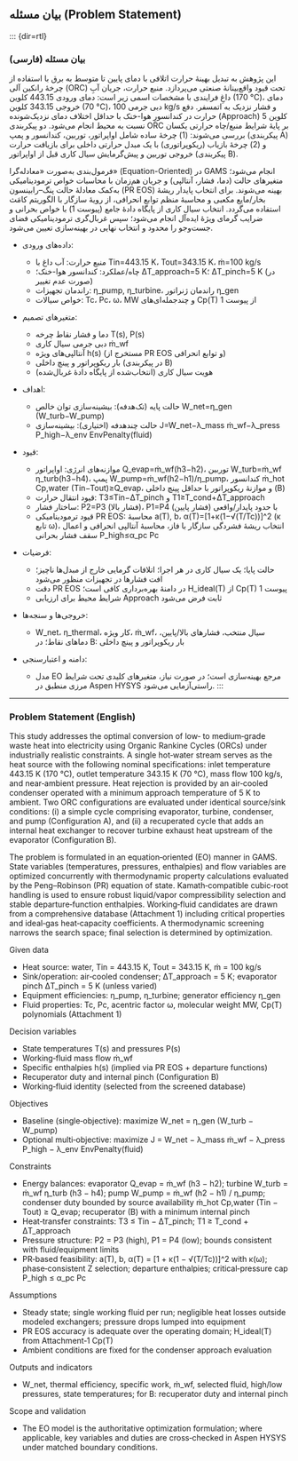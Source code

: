 ## بیان مسئله (Problem Statement)

::: {dir=rtl}
### بیان مسئله (فارسی)

این پژوهش به تبدیل بهینهٔ حرارت اتلافی با دمای پایین تا متوسط به برق با استفاده از چرخهٔ رانکین آلی (ORC) تحت قیود واقع‌بینانهٔ صنعتی می‌پردازد. منبع حرارت، جریان آبِ داغِ فرایندی با مشخصات اسمی زیر است: دمای ورودی 443.15 کلوین (170 °C)، دمای خروجی 343.15 کلوین (70 °C)، دبی جرمی 100 kg/s و فشار نزدیک به اتمسفر. دفع حرارت در کندانسورِ هوا-خنک با حداقل اختلاف دمای نزدیک‌شونده (Approach) 5 کلوین نسبت به محیط انجام می‌شود. دو پیکربندی ORC بر پایهٔ شرایط منبع/چاه حرارتی یکسان بررسی می‌شوند: (1) چرخهٔ ساده شامل اواپراتور، توربین، کندانسور و پمپ (پیکربندی A) و (2) چرخهٔ بازیاب (ریکوپراتوری) با یک مبدل حرارتی داخلی برای بازیافت حرارت خروجی توربین و پیش‌گرمایش سیال کاری قبل از اواپراتور (پیکربندی B).

فرمول‌بندی به‌صورت «معادله‌گرا» (Equation-Oriented) در GAMS انجام می‌شود؛ متغیرهای حالت (دما، فشار، آنتالپی) و جریان هم‌زمان با محاسبات خواص ترمودینامیکی به‌کمک معادلهٔ حالت پنگ–رابینسون (PR EOS) بهینه می‌شوند. برای انتخاب پایدار ریشهٔ بخار/مایع مکعبی و محاسبهٔ منظم توابع انحرافی، از رویهٔ سازگار با الگوریتم کامَث استفاده می‌گردد. انتخاب سیال کاری از پایگاه دادهٔ جامع (پیوست 1) با خواص بحرانی و ضرایب گرمای ویژهٔ ایده‌آل انجام می‌شود؛ سپس غربال‌گری ترمودینامیکی فضای جست‌وجو را محدود و انتخاب نهایی در بهینه‌سازی تعیین می‌شود.

- داده‌های ورودی:
  - منبع حرارت: آب داغ با Tin=443.15 K، Tout=343.15 K، ṁ=100 kg/s
  - چاه/عملکرد: کندانسور هوا-خنک؛ ΔT_approach=5 K؛ ΔT_pinch=5 K (در صورت عدم تغییر)
  - راندمان تجهیزات: η_pump, η_turbine، راندمان ژنراتور η_gen
  - خواص سیالات: Tc، Pc، ω، MW و چندجمله‌ای‌های Cp(T) از پیوست 1

- متغیرهای تصمیم:
  - دما و فشار نقاط چرخه T(s), P(s)
  - دبی جرمی سیال کاری ṁ_wf
  - آنتالپی‌های ویژه h(s) (مستخرج از PR EOS و توابع انحرافی)
  - بار ریکوپراتور و پینچ داخلی (در پیکربندی B)
  - هویت سیال کاری (انتخاب‌شده از پایگاه دادهٔ غربال‌شده)

- اهداف:
  - حالت پایه (تک‌هدفه): بیشینه‌سازی توان خالص W_net=η_gen (W_turb−W_pump)
  - حالت چندهدفه (اختیاری): بیشینه‌سازی J=W_net−λ_mass ṁ_wf−λ_press P_high−λ_env EnvPenalty(fluid)

- قیود:
  - موازنه‌های انرژی: اواپراتور Q_evap=ṁ_wf(h3−h2)، توربین W_turb=ṁ_wf η_turb(h3−h4)، پمپ W_pump=ṁ_wf(h2−h1)/η_pump، کندانسور ṁ_hot Cp,water (Tin−Tout)≥Q_evap، و موازنهٔ ریکوپراتور با حداقل پینچ داخلی (B)
  - قیود انتقال حرارت: T3≤Tin−ΔT_pinch و T1≥T_cond+ΔT_approach
  - ساختار فشار: P2=P3 (فشار بالا)، P1=P4 (فشار پایین) با حدود پایدار/واقعی
  - قیود ترمودینامیکی PR EOS: محاسبهٔ a(T), b، α(T)=[1+κ(1−√(T/Tc))]^2 (κ تابع ω)، انتخاب ریشهٔ فشردگی سازگار با فاز، محاسبهٔ آنتالپی انحرافی و اعمال سقف فشار بحرانی P_high≤α_pc Pc

- فرضیات:
  - حالت پایا؛ یک سیال کاری در هر اجرا؛ اتلافات گرمایی خارج از مبدل‌ها ناچیز؛ افت فشارها در تجهیزات منظور می‌شود
  - دقت PR EOS در دامنهٔ بهره‌برداری کافی است؛ H_ideal(T) از Cp(T) پیوست 1
  - شرایط محیط برای ارزیابی Approach ثابت فرض می‌شود

- خروجی‌ها و سنجه‌ها:
  - W_net، η_thermal، کار ویژه، ṁ_wf، سیال منتخب، فشارهای بالا/پایین، دماهای نقاط؛ در B: بار ریکوپراتور و پینچ داخلی

- دامنه و اعتبارسنجی:
  - مدل EO مرجع بهینه‌سازی است؛ در صورت نیاز، متغیرهای کلیدی تحت شرایط مرزی منطبق در Aspen HYSYS راستی‌آزمایی می‌شود.
:::

---

### Problem Statement (English)

This study addresses the optimal conversion of low‑ to medium‑grade waste heat into electricity using Organic Rankine Cycles (ORCs) under industrially realistic constraints. A single hot‑water stream serves as the heat source with the following nominal specifications: inlet temperature 443.15 K (170 °C), outlet temperature 343.15 K (70 °C), mass flow 100 kg/s, and near‑ambient pressure. Heat rejection is provided by an air‑cooled condenser operated with a minimum approach temperature of 5 K to ambient. Two ORC configurations are evaluated under identical source/sink conditions: (i) a simple cycle comprising evaporator, turbine, condenser, and pump (Configuration A), and (ii) a recuperated cycle that adds an internal heat exchanger to recover turbine exhaust heat upstream of the evaporator (Configuration B).

The problem is formulated in an equation‑oriented (EO) manner in GAMS. State variables (temperatures, pressures, enthalpies) and flow variables are optimized concurrently with thermodynamic property calculations evaluated by the Peng–Robinson (PR) equation of state. Kamath‑compatible cubic‑root handling is used to ensure robust liquid/vapor compressibility selection and stable departure‑function enthalpies. Working‑fluid candidates are drawn from a comprehensive database (Attachment 1) including critical properties and ideal‑gas heat‑capacity coefficients. A thermodynamic screening narrows the search space; final selection is determined by optimization.

Given data
- Heat source: water, Tin = 443.15 K, Tout = 343.15 K, ṁ = 100 kg/s
- Sink/operation: air‑cooled condenser; ΔT_approach = 5 K; evaporator pinch ΔT_pinch = 5 K (unless varied)
- Equipment efficiencies: η_pump, η_turbine; generator efficiency η_gen
- Fluid properties: Tc, Pc, acentric factor ω, molecular weight MW, Cp(T) polynomials (Attachment 1)

Decision variables
- State temperatures T(s) and pressures P(s)
- Working‑fluid mass flow ṁ_wf
- Specific enthalpies h(s) (implied via PR EOS + departure functions)
- Recuperator duty and internal pinch (Configuration B)
- Working‑fluid identity (selected from the screened database)

Objectives
- Baseline (single‑objective): maximize W_net = η_gen (W_turb − W_pump)
- Optional multi‑objective: maximize J = W_net − λ_mass ṁ_wf − λ_press P_high − λ_env EnvPenalty(fluid)

Constraints
- Energy balances: evaporator Q_evap = ṁ_wf (h3 − h2); turbine W_turb = ṁ_wf η_turb (h3 − h4); pump W_pump = ṁ_wf (h2 − h1) / η_pump; condenser duty bounded by source availability ṁ_hot Cp,water (Tin − Tout) ≥ Q_evap; recuperator (B) with a minimum internal pinch
- Heat‑transfer constraints: T3 ≤ Tin − ΔT_pinch; T1 ≥ T_cond + ΔT_approach
- Pressure structure: P2 = P3 (high), P1 = P4 (low); bounds consistent with fluid/equipment limits
- PR‑based feasibility: a(T), b, α(T) = [1 + κ(1 − √(T/Tc))]^2 with κ(ω); phase‑consistent Z selection; departure enthalpies; critical‑pressure cap P_high ≤ α_pc Pc

Assumptions
- Steady state; single working fluid per run; negligible heat losses outside modeled exchangers; pressure drops lumped into equipment
- PR EOS accuracy is adequate over the operating domain; H_ideal(T) from Attachment‑1 Cp(T)
- Ambient conditions are fixed for the condenser approach evaluation

Outputs and indicators
- W_net, thermal efficiency, specific work, ṁ_wf, selected fluid, high/low pressures, state temperatures; for B: recuperator duty and internal pinch

Scope and validation
- The EO model is the authoritative optimization formulation; where applicable, key variables and duties are cross‑checked in Aspen HYSYS under matched boundary conditions.

